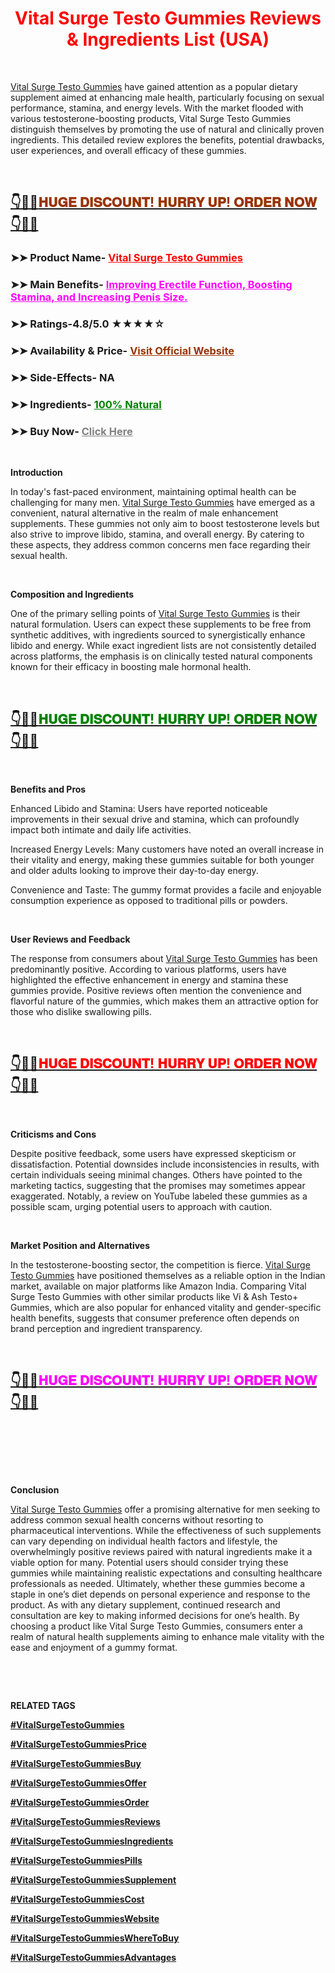 <h1 style="text-align: center;"><span style="color: #ff0000;">Vital Surge Testo Gummies Reviews &amp; Ingredients List (USA)</span></h1>
<p>&nbsp;</p>
<p><a href="https://sales24hour.com/traz ">Vital Surge Testo Gummies</a>&nbsp;have gained attention as a popular dietary supplement aimed at enhancing male health, particularly focusing on sexual performance, stamina, and energy levels. With the market flooded with various testosterone-boosting products, Vital Surge Testo Gummies distinguish themselves by promoting the use of natural and clinically proven ingredients. This detailed review explores the benefits, potential drawbacks, user experiences, and overall efficacy of these gummies.</p>
<p>&nbsp;</p>
<h2><a href="https://sales24hour.com/traz ">👇🥳😍<span style="color: #993300;">𝐇𝐔𝐆𝐄 𝐃𝐈𝐒𝐂𝐎𝐔𝐍𝐓! 𝐇𝐔𝐑𝐑𝐘 𝐔𝐏! 𝐎𝐑𝐃𝐄𝐑 𝐍𝐎𝐖</span>👇🥳😍</a></h2>
<h3><strong>➤➤ Product Name-&nbsp;<span style="color: #ff0000;"><a style="color: #ff0000;" href="https://sales24hour.com/traz">Vital Surge Testo Gummies</a></span></strong></h3>
<h3><strong>➤➤ Main Benefits-&nbsp;<span style="color: #ff00ff;"><a style="color: #ff00ff;" href="https://sales24hour.com/traz ">Improving Erectile Function, Boosting Stamina, and Increasing Penis Size.</a></span></strong></h3>
<h3><strong>➤➤ Ratings-4.8/5.0 ★★★★☆</strong></h3>
<h3><strong>➤➤ Availability &amp; Price-&nbsp;<span style="color: #993300;"><a style="color: #993300;" href="https://sales24hour.com/traz">Visit Official Website</a></span></strong></h3>
<h3><strong>➤➤ Side-Effects- NA</strong></h3>
<h3><strong>➤➤ Ingredients-&nbsp;<span style="color: #008000;"><a style="color: #008000;" href="https://sales24hour.com/traz">100% Natural</a></span></strong></h3>
<h3><strong>➤➤ Buy Now-&nbsp;<span style="color: #808080;"><a style="color: #808080;" href="https://sales24hour.com/traz">Click Here</a></span></strong></h3>
<p>&nbsp;</p>
<p><strong>Introduction</strong></p>
<p>In today's fast-paced environment, maintaining optimal health can be challenging for many men.&nbsp;<a href="https://sales24hour.com/traz ">Vital Surge Testo Gummies</a>&nbsp;have emerged as a convenient, natural alternative in the realm of male enhancement supplements. These gummies not only aim to boost testosterone levels but also strive to improve libido, stamina, and overall energy. By catering to these aspects, they address common concerns men face regarding their sexual health.</p>
<p>&nbsp;</p>
<p><strong>Composition and Ingredients</strong></p>
<p>One of the primary selling points of&nbsp;<a href="https://sales24hour.com/traz ">Vital Surge Testo Gummies</a>&nbsp;is their natural formulation. Users can expect these supplements to be free from synthetic additives, with ingredients sourced to synergistically enhance libido and energy. While exact ingredient lists are not consistently detailed across platforms, the emphasis is on clinically tested natural components known for their efficacy in boosting male hormonal health.</p>
<p>&nbsp;</p>
<h2><a href="https://sales24hour.com/traz ">👇🥳😍<span style="color: #008000;">𝐇𝐔𝐆𝐄 𝐃𝐈𝐒𝐂𝐎𝐔𝐍𝐓! 𝐇𝐔𝐑𝐑𝐘 𝐔𝐏! 𝐎𝐑𝐃𝐄𝐑 𝐍𝐎𝐖</span>👇🥳😍</a></h2>
<p>&nbsp;</p>
<p><strong>Benefits and Pros</strong></p>
<p>Enhanced Libido and Stamina: Users have reported noticeable improvements in their sexual drive and stamina, which can profoundly impact both intimate and daily life activities.</p>
<p>Increased Energy Levels: Many customers have noted an overall increase in their vitality and energy, making these gummies suitable for both younger and older adults looking to improve their day-to-day energy.</p>
<p>Convenience and Taste: The gummy format provides a facile and enjoyable consumption experience as opposed to traditional pills or powders.</p>
<p>&nbsp;</p>
<p><strong>User Reviews and Feedback</strong></p>
<p>The response from consumers about&nbsp;<a href="https://sales24hour.com/traz ">Vital Surge Testo Gummies</a>&nbsp;has been predominantly positive. According to various platforms, users have highlighted the effective enhancement in energy and stamina these gummies provide. Positive reviews often mention the convenience and flavorful nature of the gummies, which makes them an attractive option for those who dislike swallowing pills.</p>
<p>&nbsp;</p>
<h2><a href="https://sales24hour.com/traz ">👇🥳😍<span style="color: #ff0000;">𝐇𝐔𝐆𝐄 𝐃𝐈𝐒𝐂𝐎𝐔𝐍𝐓! 𝐇𝐔𝐑𝐑𝐘 𝐔𝐏! 𝐎𝐑𝐃𝐄𝐑 𝐍𝐎𝐖</span>👇🥳😍</a></h2>
<p>&nbsp;</p>
<p><strong>Criticisms and Cons</strong></p>
<p>Despite positive feedback, some users have expressed skepticism or dissatisfaction. Potential downsides include inconsistencies in results, with certain individuals seeing minimal changes. Others have pointed to the marketing tactics, suggesting that the promises may sometimes appear exaggerated. Notably, a review on YouTube labeled these gummies as a possible scam, urging potential users to approach with caution.</p>
<p>&nbsp;</p>
<p><strong>Market Position and Alternatives</strong></p>
<p>In the testosterone-boosting sector, the competition is fierce.&nbsp;<a href="https://sales24hour.com/traz ">Vital Surge Testo Gummies</a>&nbsp;have positioned themselves as a reliable option in the Indian market, available on major platforms like Amazon India. Comparing Vital Surge Testo Gummies with other similar products like Vi &amp; Ash Testo+ Gummies, which are also popular for enhanced vitality and gender-specific health benefits, suggests that consumer preference often depends on brand perception and ingredient transparency.</p>
<p>&nbsp;</p>
<h2><a href="https://sales24hour.com/traz ">👇🥳😍<span style="color: #ff00ff;">𝐇𝐔𝐆𝐄 𝐃𝐈𝐒𝐂𝐎𝐔𝐍𝐓! 𝐇𝐔𝐑𝐑𝐘 𝐔𝐏! 𝐎𝐑𝐃𝐄𝐑 𝐍𝐎𝐖</span>👇🥳😍</a></h2>
<p>&nbsp;</p>
<p>&nbsp;</p>
<p>&nbsp;</p>
<p><strong>Conclusion</strong></p>
<p><a href="https://sales24hour.com/traz ">Vital Surge Testo Gummies</a>&nbsp;offer a promising alternative for men seeking to address common sexual health concerns without resorting to pharmaceutical interventions. While the effectiveness of such supplements can vary depending on individual health factors and lifestyle, the overwhelmingly positive reviews paired with natural ingredients make it a viable option for many. Potential users should consider trying these gummies while maintaining realistic expectations and consulting healthcare professionals as needed. Ultimately, whether these gummies become a staple in one&rsquo;s diet depends on personal experience and response to the product. As with any dietary supplement, continued research and consultation are key to making informed decisions for one&rsquo;s health. By choosing a product like Vital Surge Testo Gummies, consumers enter a realm of natural health supplements aiming to enhance male vitality with the ease and enjoyment of a gummy format.</p>
<p>&nbsp;</p>
<p>&nbsp;</p>
<p><strong>RELATED TAGS</strong></p>
<p><a href="https://sales24hour.com/traz"><strong>#VitalSurgeTestoGummies</strong></a></p>
<p><a href="https://sales24hour.com/traz"><strong>#VitalSurgeTestoGummiesPrice</strong></a></p>
<p><a href="https://sales24hour.com/traz"><strong>#VitalSurgeTestoGummiesBuy</strong></a></p>
<p><a href="https://sales24hour.com/traz"><strong>#VitalSurgeTestoGummiesOffer</strong></a></p>
<p><a href="https://sales24hour.com/traz"><strong>#VitalSurgeTestoGummiesOrder</strong></a></p>
<p><a href="https://sales24hour.com/traz"><strong>#VitalSurgeTestoGummiesReviews</strong></a></p>
<p><a href="https://sales24hour.com/traz"><strong>#VitalSurgeTestoGummiesIngredients</strong></a></p>
<p><a href="https://sales24hour.com/traz"><strong>#VitalSurgeTestoGummiesPills</strong></a></p>
<p><a href="https://sales24hour.com/traz"><strong>#VitalSurgeTestoGummiesSupplement</strong></a></p>
<p><a href="https://sales24hour.com/traz"><strong>#VitalSurgeTestoGummiesCost</strong></a></p>
<p><a href="https://sales24hour.com/traz"><strong>#VitalSurgeTestoGummiesWebsite</strong></a></p>
<p><a href="https://sales24hour.com/traz"><strong>#VitalSurgeTestoGummiesWhereToBuy</strong></a></p>
<p><a href="https://sales24hour.com/traz"><strong>#VitalSurgeTestoGummiesAdvantages</strong></a></p>

